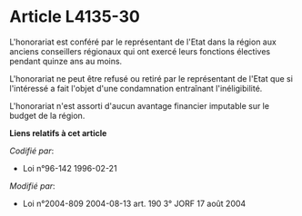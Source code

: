 # Article L4135-30

L'honorariat est conféré par le représentant de l'Etat dans la région aux anciens conseillers régionaux qui ont exercé leurs
fonctions électives pendant quinze ans au moins.

L'honorariat ne peut être refusé ou retiré par le représentant de l'Etat que si l'intéressé a fait l'objet d'une condamnation
entraînant l'inéligibilité.

L'honorariat n'est assorti d'aucun avantage financier imputable sur le budget de la région.

**Liens relatifs à cet article**

_Codifié par_:

  - Loi n°96-142 1996-02-21

_Modifié par_:

  - Loi n°2004-809 2004-08-13 art. 190 3° JORF 17 août 2004
